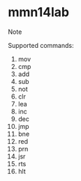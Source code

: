 # mmn14lab

> [!NOTE]
> Supported commands:

1. mov 
2. cmp 
3. add 
4. sub 
5. not 
6. clr 
7. lea 
8. inc 
9. dec 
10. jmp 
11. bne 
12. red 
13. prn 
14. jsr 
15. rts 
16. hlt
